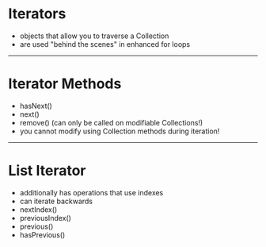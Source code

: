 # Iterators
- objects that allow you to traverse a Collection
- are used "behind the scenes" in enhanced for loops

---

# Iterator Methods
- hasNext()
- next()
- remove() (can only be called on modifiable Collections!)
- you cannot modify using Collection methods during iteration!

---

# List Iterator
- additionally has operations that use indexes
- can iterate backwards
- nextIndex()
- previousIndex()
- previous()
- hasPrevious()